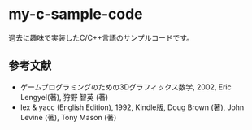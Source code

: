# my-c-sample-code

過去に趣味で実装したC/C++言語のサンプルコードです。

## 参考文献

- ゲームプログラミングのための3Dグラフィックス数学, 2002, Eric Lengyel(著), 狩野 智英 (著)
- lex & yacc (English Edition), 1992, Kindle版, Doug Brown (著), John Levine (著), Tony Mason (著)  
